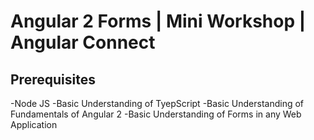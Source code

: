# Angular 2 Forms | Mini Workshop | Angular Connect



## Prerequisites

-Node JS
-Basic Understanding of TyepScript
-Basic Understanding of Fundamentals of Angular 2
-Basic Understanding of Forms in any Web Application